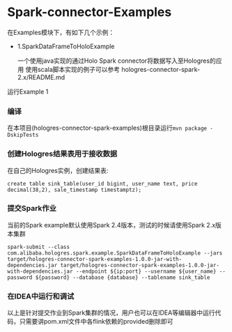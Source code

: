 # Spark-connector-Examples
在Examples模块下，有如下几个示例：

* 1.SparkDataFrameToHoloExample

  一个使用java实现的通过Holo Spark connector将数据写入至Hologres的应用
  使用scala脚本实现的例子可以参考 hologres-connector-spark-2.x/README.md

运行Example 1

### 编译

在本项目(hologres-connector-spark-examples)根目录运行```mvn package -DskipTests```

### 创建Hologres结果表用于接收数据
在自己的Hologres实例，创建结果表:

```create table sink_table(user_id bigint, user_name text, price decimal(38,2), sale_timestamp timestamptz);```

### 提交Spark作业
当前的Spark example默认使用Spark 2.4版本，测试的时候请使用Spark 2.x版本集群

```
spark-submit --class com.alibaba.hologres.spark.example.SparkDataFrameToHoloExample --jars target/hologres-connector-spark-examples-1.0.0-jar-with-dependencies.jar target/hologres-connector-spark-examples-1.0.0-jar-with-dependencies.jar --endpoint ${ip:port} --username ${user_name} --password ${password} --database {database} --tablename sink_table
```

### 在IDEA中运行和调试
以上是针对提交作业到Spark集群的情况，用户也可以在IDEA等编辑器中运行代码，只需要讲pom.xml文件中各flink依赖的<scope>provided</scope>删除即可